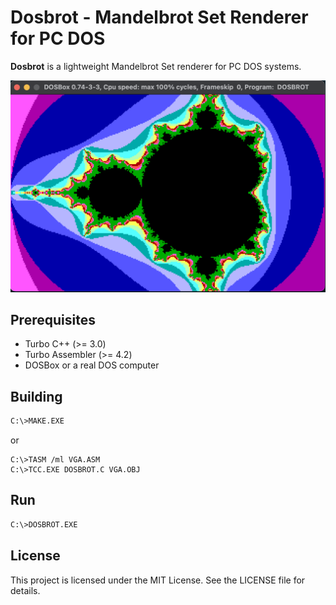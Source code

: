 # Dosbrot - Mandelbrot Set Renderer for PC DOS
**Dosbrot** is a lightweight Mandelbrot Set renderer for PC DOS systems.

<img src="RES/mandelbrot.png" alt="image" width="700" height="auto">

## Prerequisites
+ Turbo C++ (>= 3.0)
+ Turbo Assembler (>= 4.2)
+ DOSBox or a real DOS computer

## Building
```bash
C:\>MAKE.EXE
```
or
```
C:\>TASM /ml VGA.ASM
C:\>TCC.EXE DOSBROT.C VGA.OBJ
```

## Run
```bash
C:\>DOSBROT.EXE
```

## License

This project is licensed under the MIT License. See the LICENSE file for details.
